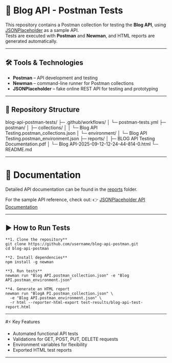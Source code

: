 # 📝 Blog API - Postman Tests

This repository contains a Postman collection for testing the **Blog API**, using 
[JSONPlaceholder](https://jsonplaceholder.typicode.com/) as a sample API.  
Tests are executed with **Postman** and **Newman**, and HTML reports are generated automatically.

---

## 🛠 Tools & Technologies
- **Postman** – API development and testing  
- **Newman** – command-line runner for Postman collections  
- **JSONPlaceholder** – fake online REST API for testing and prototyping  

---
## 📂 Repository Structure
blog-api-postman-tests/
├─ .github/workflows/
│ └─ postman-tests.yml
├─ postman/
│ ├─ collections/
│ │ └─ Blog API Testing.postman_collections.json
│ └─ environment/
│ └─ Blog API Testing.postman_environment.json
├─ reports/
│ ├─ BLOG API Testing Documentation.pdf
│ └─ Blog API-2025-09-12-12-24-44-814-0.html
└─ README.md

---

# 📑 Documentation

Detailed API documentation can be found in the [reports](https://github.com/nejlaBelagosi/Blog-API-Testing/tree/main/reports) folder.

For the sample API reference, check out:
👉 [JSONPlaceholder API Documentation](https://jsonplaceholder.typicode.com/guide)

---

## ▶️ How to Run Tests

```
**1. Clone the repository**
git clone https://github.com/username/blog-api-postman.git
cd blog-api-postman

**2. Install dependencies**
npm install -g newman

**3. Run tests**
newman run "Blog API.postman_collection.json" -e "Blog API.postman_environment.json"

**4. Generate an HTML report
newman run "BlogA PI.postman_collection.json" \
  -e "Blog API.postman_environment.json" \
  -r html --reporter-html-export test-results/blog-api-test-report.html

```

---

#⚡ Key Features
- Automated functional API tests
- Validations for GET, POST, PUT, DELETE requests
- Environment variables for flexibility
- Exported HTML test reports

---

